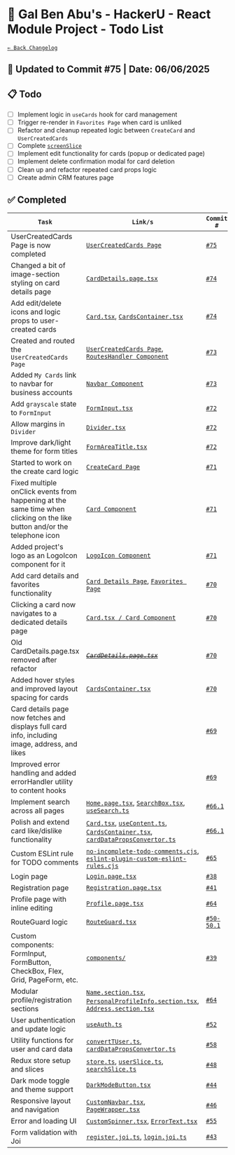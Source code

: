 # 📘 Gal Ben Abu's - HackerU - React Module Project - Todo List

[`← Back Changelog`](./Changelog.md)

## 📅 Updated to Commit #75 | Date: 06/06/2025

## 📋 Todo

- [ ] Implement logic in `useCards` hook for card management
- [ ] Trigger re-render in `Favorites Page` when card is unliked
- [ ] Refactor and cleanup repeated logic between `CreateCard` and `UserCreatedCards`
- [ ] Complete [`screenSlice`](src/store/screenSlice.ts)
- [ ] Implement edit functionality for cards (popup or dedicated page)
- [ ] Implement delete confirmation modal for card deletion
- [ ] Clean up and refactor repeated card props logic
- [ ] Create admin CRM features page

## ✅ Completed

| `Task`                                                                                                                   | `Link/s`                                                                                                                                                                                                                   | `Commit #`                                      |
| ------------------------------------------------------------------------------------------------------------------------ | -------------------------------------------------------------------------------------------------------------------------------------------------------------------------------------------------------------------------- | ----------------------------------------------- |
| UserCreatedCards Page is now completed                                                                                   | [`UserCreatedCards Page`](./src/pages/UserCreatedCards/UserCreatedCards.page.tsx)                                                                                                                                          | [`#75`](./commits_changes/commit_75.md)         |
| Changed a bit of image-section styling on card details page                                                              | [`CardDetails.page.tsx`](./src/pages/CardDetails/CardDetails.page.tsx)                                                                                                                                                     | [`#74`](./commits_changes/commit_73.md)         |
| Add edit/delete icons and logic props to user-created cards                                                              | [`Card.tsx`](./src/components/card/Card.tsx), [`CardsContainer.tsx`](./src/components/card/CardsContainer.tsx)                                                                                                             | [`#74`](./commits_changes/commit_74.md)         |
| Created and routed the `UserCreatedCards Page`                                                                           | [`UserCreatedCards Page`](./src/pages/UserCreatedCards/UserCreatedCards.page.tsx), [`RoutesHandler Component`](./src/components/App/Routes/RoutesHandler.tsx)                                                              | [`#73`](./commits_changes/commit_73.md)         |
| Added `My Cards` link to navbar for business accounts                                                                    | [`Navbar Component`](./src/components/layout/CustomNavbar.tsx)                                                                                                                                                             | [`#73`](./commits_changes/commit_73.md)         |
| Add `grayscale` state to `FormInput`                                                                                     | [`FormInput.tsx`](./src/components/form/FormInput.tsx)                                                                                                                                                                     | [`#72`](./commits_changes/commit_72.md)         |
| Allow margins in `Divider`                                                                                               | [`Divider.tsx`](./src/components/other/Divider.tsx)                                                                                                                                                                        | [`#72`](./commits_changes/commit_72.md)         |
| Improve dark/light theme for form titles                                                                                 | [`FormAreaTitle.tsx`](./src/components/utils/FormAreaTitle.tsx)                                                                                                                                                            | [`#72`](./commits_changes/commit_72.md)         |
| Started to work on the create card logic                                                                                 | [`CreateCard Page`](./src/pages/CreateCard/CreateCard.page.tsx)                                                                                                                                                            | [`#71`](./commits_changes/commit_71.md)         |
| Fixed multiple onClick events from happening at the same time when clicking on the like button and/or the telephone icon | [`Card Component`](./src/components/card/Card.tsx)                                                                                                                                                                         | [`#71`](./commits_changes/commit_71.md)         |
| Added project's logo as an LogoIcon component for it                                                                     | [`LogoIcon Component`](./src/components/utils/LogoIcon.tsx)                                                                                                                                                                | [`#71`](./commits_changes/commit_71.md)         |
| Add card details and favorites functionality                                                                             | [`Card Details Page`](./src/pages/CardDetails/CardDetails.page.tsx), [`Favorites Page`](./src/pages/Favorites.page.tsx)                                                                                                    | [`#70`](./commits_changes/commit_70.md)         |
| Clicking a card now navigates to a dedicated details page                                                                | [`Card.tsx / Card Component`](./src/components/card/Card.tsx)                                                                                                                                                              | [`#70`](./commits_changes/commit_70.md)         |
| Old CardDetails.page.tsx removed after refactor                                                                          | [<span style="text-decoration: line-through">_`CardDetails.page.tsx`_</span>](./src/pages/CardDetails.page.tsx)                                                                                                            | [`#70`](./commits_changes/commit_70.md)         |
| Added hover styles and improved layout spacing for cards                                                                 | [`CardsContainer.tsx`](./src/components/card/CardsContainer.tsx)                                                                                                                                                           | [`#70`](./commits_changes/commit_70.md)         |
| Card details page now fetches and displays full card info, including image, address, and likes                           |                                                                                                                                                                                                                            | [`#69`](./commits_changes/commit_69.md)         |
| Improved error handling and added errorHandler utility to content hooks                                                  |                                                                                                                                                                                                                            | [`#69`](./commits_changes/commit_69.md)         |
| Implement search across all pages                                                                                        | [`Home.page.tsx`](src/pages/Home.page.tsx), [`SearchBox.tsx`](src/components/other/SearchBox.tsx), [`useSearch.ts`](src/hooks/useSearch.ts)                                                                                | [`#66.1`](./commits_changes/commit_66.1.md)     |
| Polish and extend card like/dislike functionality                                                                        | [`Card.tsx`](src/components/card/Card.tsx), [`useContent.ts`](src/hooks/useContent.ts), [`CardsContainer.tsx`](src/components/card/CardsContainer.tsx), [`cardDataPropsConvertor.ts`](src/utils/cardDataPropsConvertor.ts) | [`#66.1`](./commits_changes/commit_66.1.md)     |
| Custom ESLint rule for TODO comments                                                                                     | [`no-incomplete-todo-comments.cjs`](eslint-rules/no-incomplete-todo-comments.cjs), [`eslint-plugin-custom-eslint-rules.cjs`](eslint-rules/eslint-plugin-custom-eslint-rules.cjs)                                           | [`#65`](./commits_changes/commit_65.md)         |
| Login page                                                                                                               | [`Login.page.tsx`](src/pages/Login.page.tsx)                                                                                                                                                                               | [`#38`](commits_changes/commit_38.md)           |
| Registration page                                                                                                        | [`Registration.page.tsx`](src/pages/Registration/Registration.page.tsx)                                                                                                                                                    | [`#41`](commits_changes/commit_41.md)           |
| Profile page with inline editing                                                                                         | [`Profile.page.tsx`](src/pages/Profile/Profile.page.tsx)                                                                                                                                                                   | [`#64`](commits_changes/commit_64.md)           |
| RouteGuard logic                                                                                                         | [`RouteGuard.tsx`](src/components/App/Routes/RouteGuard.tsx)                                                                                                                                                               | [`#50-50.1`](commits_changes/commit_50-50.1.md) |
| Custom components: FormInput, FormButton, CheckBox, Flex, Grid, PageForm, etc.                                           | [`components/`](src/components/)                                                                                                                                                                                           | [`#39`](commits_changes/commit_39.md)           |
| Modular profile/registration sections                                                                                    | [`Name.section.tsx`](src/pages/Registration/Name.section.tsx), [`PersonalProfileInfo.section.tsx`](src/pages/Profile/PersonalProfileInfo.section.tsx), [`Address.section.tsx`](src/pages/Registration/Address.section.tsx) | [`#64`](commits_changes/commit_64.md)           |
| User authentication and update logic                                                                                     | [`useAuth.ts`](src/hooks/useAuth.ts)                                                                                                                                                                                       | [`#52`](commits_changes/commit_52.md)           |
| Utility functions for user and card data                                                                                 | [`convertTUser.ts`](src/utils/convertTUser.ts), [`cardDataPropsConvertor.ts`](src/utils/cardDataPropsConvertor.ts)                                                                                                         | [`#58`](commits_changes/commit_58.md)           |
| Redux store setup and slices                                                                                             | [`store.ts`](src/store/store.ts), [`userSlice.ts`](src/store/userSlice.ts), [`searchSlice.ts`](src/store/searchSlice.ts)                                                                                                   | [`#48`](commits_changes/commit_48.md)           |
| Dark mode toggle and theme support                                                                                       | [`DarkModeButton.tsx`](src/components/other/DarkModeButton.tsx)                                                                                                                                                            | [`#44`](commits_changes/commit_44.md)           |
| Responsive layout and navigation                                                                                         | [`CustomNavbar.tsx`](src/components/layout/CustomNavbar.tsx), [`PageWrapper.tsx`](src/components/layout/PageWrapper.tsx)                                                                                                   | [`#46`](commits_changes/commit_46.md)           |
| Error and loading UI                                                                                                     | [`CustomSpinner.tsx`](src/components/utils/CustomSpinner.tsx), [`ErrorText.tsx`](src/components/utils/ErrorText.tsx)                                                                                                       | [`#55`](commits_changes/commit_55.md)           |
| Form validation with Joi                                                                                                 | [`register.joi.ts`](src/validations/register.joi.ts), [`login.joi.ts`](src/validations/login.joi.ts)                                                                                                                       | [`#43`](commits_changes/commit_43.md)           |
